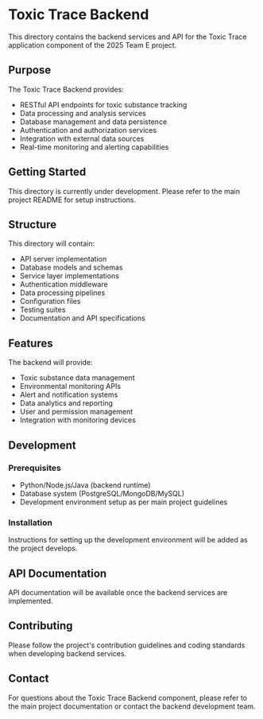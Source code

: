 # Toxic Trace Backend

This directory contains the backend services and API for the Toxic Trace application component of the 2025 Team E project.

## Purpose

The Toxic Trace Backend provides:
- RESTful API endpoints for toxic substance tracking
- Data processing and analysis services
- Database management and data persistence
- Authentication and authorization services
- Integration with external data sources
- Real-time monitoring and alerting capabilities

## Getting Started

This directory is currently under development. Please refer to the main project README for setup instructions.

## Structure

This directory will contain:
- API server implementation
- Database models and schemas
- Service layer implementations
- Authentication middleware
- Data processing pipelines
- Configuration files
- Testing suites
- Documentation and API specifications

## Features

The backend will provide:
- Toxic substance data management
- Environmental monitoring APIs
- Alert and notification systems
- Data analytics and reporting
- User and permission management
- Integration with monitoring devices

## Development

### Prerequisites
- Python/Node.js/Java (backend runtime)
- Database system (PostgreSQL/MongoDB/MySQL)
- Development environment setup as per main project guidelines

### Installation
Instructions for setting up the development environment will be added as the project develops.

## API Documentation

API documentation will be available once the backend services are implemented.

## Contributing

Please follow the project's contribution guidelines and coding standards when developing backend services.

## Contact

For questions about the Toxic Trace Backend component, please refer to the main project documentation or contact the backend development team.
